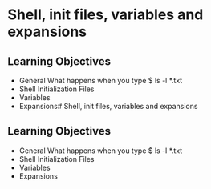 # Shell, init files, variables and expansions

## Learning Objectives
* General
What happens when you type $ ls -l *.txt
* Shell Initialization Files
* Variables
* Expansions# Shell, init files, variables and expansions

## Learning Objectives
* General
What happens when you type $ ls -l *.txt
* Shell Initialization Files
* Variables
* Expansions
